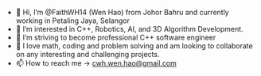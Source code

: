 - 👋 Hi, I’m @FaithWH14 (Wen Hao) from Johor Bahru and currently working in Petaling Jaya, Selangor
- 👀 I’m interested in C++, Robotics, AI, and 3D Algorithm Development.
- 🌱 I’m striving to become professional C++ software engineer
- 💞️ I love math, coding and problem solving and am looking to collaborate on any interesting and challenging projects.
- 📫 How to reach me -> cwh.wen.hao@gmail.com

<!---
FaithWH14/FaithWH14 is a ✨ special ✨ repository because its `README.md` (this file) appears on your GitHub profile.
You can click the Preview link to take a look at your changes.
--->
